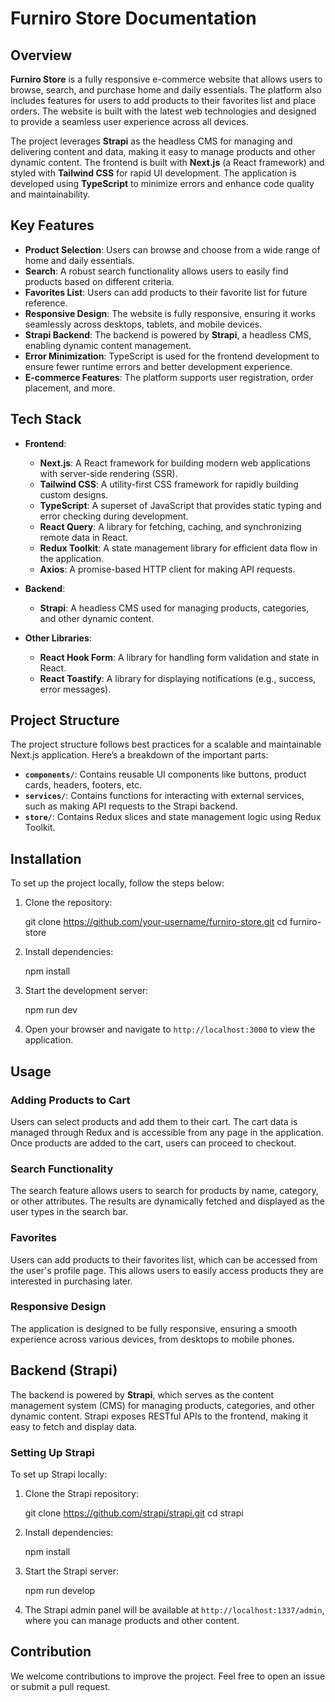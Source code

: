 # Furniro Store Documentation

## Overview

**Furniro Store** is a fully responsive e-commerce website that allows users to browse, search, and purchase home and daily essentials. The platform also includes features for users to add products to their favorites list and place orders. The website is built with the latest web technologies and designed to provide a seamless user experience across all devices.

The project leverages **Strapi** as the headless CMS for managing and delivering content and data, making it easy to manage products and other dynamic content. The frontend is built with **Next.js** (a React framework) and styled with **Tailwind CSS** for rapid UI development. The application is developed using **TypeScript** to minimize errors and enhance code quality and maintainability.

## Key Features

- **Product Selection**: Users can browse and choose from a wide range of home and daily essentials.
- **Search**: A robust search functionality allows users to easily find products based on different criteria.
- **Favorites List**: Users can add products to their favorite list for future reference.
- **Responsive Design**: The website is fully responsive, ensuring it works seamlessly across desktops, tablets, and mobile devices.
- **Strapi Backend**: The backend is powered by **Strapi**, a headless CMS, enabling dynamic content management.
- **Error Minimization**: TypeScript is used for the frontend development to ensure fewer runtime errors and better development experience.
- **E-commerce Features**: The platform supports user registration, order placement, and more.

## Tech Stack

- **Frontend**:

  - **Next.js**: A React framework for building modern web applications with server-side rendering (SSR).
  - **Tailwind CSS**: A utility-first CSS framework for rapidly building custom designs.
  - **TypeScript**: A superset of JavaScript that provides static typing and error checking during development.
  - **React Query**: A library for fetching, caching, and synchronizing remote data in React.
  - **Redux Toolkit**: A state management library for efficient data flow in the application.
  - **Axios**: A promise-based HTTP client for making API requests.

- **Backend**:

  - **Strapi**: A headless CMS used for managing products, categories, and other dynamic content.

- **Other Libraries**:

  - **React Hook Form**: A library for handling form validation and state in React.
  - **React Toastify**: A library for displaying notifications (e.g., success, error messages).

## Project Structure

The project structure follows best practices for a scalable and maintainable Next.js application. Here’s a breakdown of the important parts:

- **`components/`**: Contains reusable UI components like buttons, product cards, headers, footers, etc.
- **`services/`**: Contains functions for interacting with external services, such as making API requests to the Strapi backend.
- **`store/`**: Contains Redux slices and state management logic using Redux Toolkit.

## Installation

To set up the project locally, follow the steps below:

1. Clone the repository:

   git clone https://github.com/your-username/furniro-store.git
   cd furniro-store

2. Install dependencies:

   npm install

3. Start the development server:

   npm run dev

4. Open your browser and navigate to `http://localhost:3000` to view the application.

## Usage

### Adding Products to Cart

Users can select products and add them to their cart. The cart data is managed through Redux and is accessible from any page in the application. Once products are added to the cart, users can proceed to checkout.

### Search Functionality

The search feature allows users to search for products by name, category, or other attributes. The results are dynamically fetched and displayed as the user types in the search bar.

### Favorites

Users can add products to their favorites list, which can be accessed from the user's profile page. This allows users to easily access products they are interested in purchasing later.

### Responsive Design

The application is designed to be fully responsive, ensuring a smooth experience across various devices, from desktops to mobile phones.

## Backend (Strapi)

The backend is powered by **Strapi**, which serves as the content management system (CMS) for managing products, categories, and other dynamic content. Strapi exposes RESTful APIs to the frontend, making it easy to fetch and display data.

### Setting Up Strapi

To set up Strapi locally:

1. Clone the Strapi repository:

   git clone https://github.com/strapi/strapi.git
   cd strapi

2. Install dependencies:

   npm install

3. Start the Strapi server:

   npm run develop

4. The Strapi admin panel will be available at `http://localhost:1337/admin`, where you can manage products and other content.

## Contribution

We welcome contributions to improve the project. Feel free to open an issue or submit a pull request.
